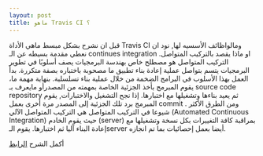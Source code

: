 ```yaml
---
layout: post
title: ماهو Travis CI ؟
---
```


قبل ان نشرح بشكل مبسط ماهي الأداة Travis CI  ومالواظائف الأسسيه لها, نود ان نعطي مقدمة بسيطه عن الـ continues integration او ماذا يقصد بالتركيب المتواصل. التركيب المتواصل هو مصطلح خاص بهندسة البرمجيات يصف أسلوبًا في تطوير البرمجيات يتسم بتواصل عملية إعادة بناء تطبيق ما مصحوبة باختباره بصفة متكررة.
بدأ العمل بهذا الأسلوب في البرامج الضخمة من خلال عملية بناء تسلسلية. بنهاية مهمة ما، يقوم المبرمج بأخذ الجزئية الخاصة بمهمته من المصدرأو مايعرف بـ source code repository ثم يعيد بناءها وتشغيلها مع اختبارها. إذا نجح التشغيل والاختبارات, يقوم المبرمج برد تلك الجزئية إلى المصدر مرة أخرى بعمل commit .
ومن الطرق الأكثر شيوعا في التركيب المتواصل هي التركيب المتواصل الآلي (Automated Continuous Integration) حيث يقوم الخادم (server) بمراقبة كافة التغييرات بكل نسخة وتشغيلها مع إعادة البناء آليا ثم اختبارها. يقوم الـserver  أيضا بعمل إحصائيات بما تم انجازه.
 
 أكمل الشرح [الرابط](https://github.com/isultane/Tutorials-ar)